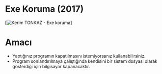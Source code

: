 # Exe Koruma (2017)
[![Kerim TONKAZ - Exe koruma](https://i.ibb.co/RHMLZpT/exe-koruma.png)]
# Amacı
  - Yaptığınız programın kapatılmasını istemiyorsanız kullanabilirsiniz.
  - Program sonlandırılmaya çalıştığında kendisini bir sistem dosyası olarak gösterdiği için bilgisayar kapanacaktır.
